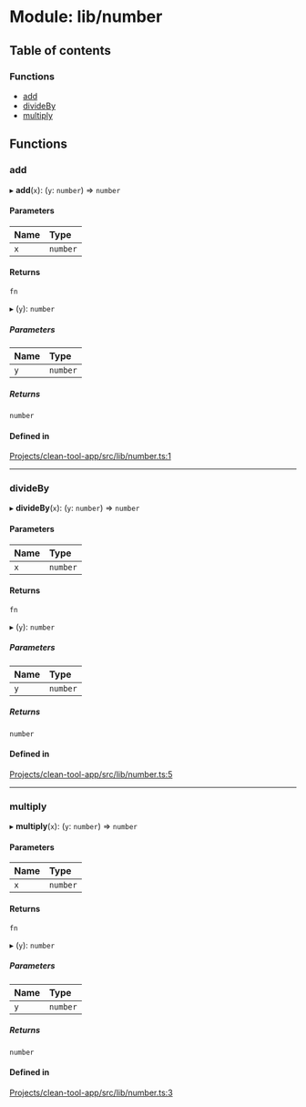 # Module: lib/number

## Table of contents

### Functions

- [add](../wiki/lib.number#add)
- [divideBy](../wiki/lib.number#divideby)
- [multiply](../wiki/lib.number#multiply)

## Functions

### add

▸ **add**(`x`): (`y`: `number`) => `number`

#### Parameters

| Name | Type |
| :------ | :------ |
| `x` | `number` |

#### Returns

`fn`

▸ (`y`): `number`

##### Parameters

| Name | Type |
| :------ | :------ |
| `y` | `number` |

##### Returns

`number`

#### Defined in

[Projects/clean-tool-app/src/lib/number.ts:1](https://github.com/yuckyh/clean-tool-app/)

___

### divideBy

▸ **divideBy**(`x`): (`y`: `number`) => `number`

#### Parameters

| Name | Type |
| :------ | :------ |
| `x` | `number` |

#### Returns

`fn`

▸ (`y`): `number`

##### Parameters

| Name | Type |
| :------ | :------ |
| `y` | `number` |

##### Returns

`number`

#### Defined in

[Projects/clean-tool-app/src/lib/number.ts:5](https://github.com/yuckyh/clean-tool-app/)

___

### multiply

▸ **multiply**(`x`): (`y`: `number`) => `number`

#### Parameters

| Name | Type |
| :------ | :------ |
| `x` | `number` |

#### Returns

`fn`

▸ (`y`): `number`

##### Parameters

| Name | Type |
| :------ | :------ |
| `y` | `number` |

##### Returns

`number`

#### Defined in

[Projects/clean-tool-app/src/lib/number.ts:3](https://github.com/yuckyh/clean-tool-app/)
